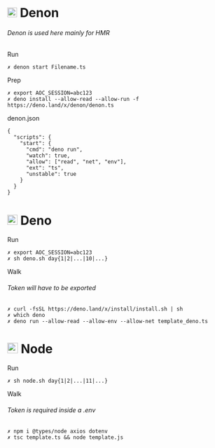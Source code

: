# <img src='https://deno.com/images/artwork/HypnoDeno.gif?__frsh_c=dad2' width='22px' /> __Denon__ 
###### Denon is used here mainly for HMR 
Run
```
✗ denon start Filename.ts
```
Prep
```
✗ export AOC_SESSION=abc123
✗ deno install --allow-read --allow-run -f https://deno.land/x/denon/denon.ts
```
denon.json
```
{
  "scripts": {
    "start": {
      "cmd": "deno run",
      "watch": true,
      "allow": ["read", "net", "env"],
      "ext": "ts",
      "unstable": true
    }
  }
}
```
# <img src='https://deno.com/images/artwork/hashrock_simple.png?__frsh_c=dad21828de649d12df5a23c572b88f3a3a73d0dc' width='23px' /> __Deno__
Run  
```
✗ export AOC_SESSION=abc123
✗ sh deno.sh day{1|2|...|10|...}
```
Walk
###### Token will have to be exported
```
✗ curl -fsSL https://deno.land/x/install/install.sh | sh
✗ which deno
✗ deno run --allow-read --allow-env --allow-net template_deno.ts
```

# <img src='https://static.npmjs.com/attachments/ck3uwed1cmso79y74pjugy10f-gak-2x.png' width='24px' /> __Node__
Run 
```
✗ sh node.sh day{1|2|...|11|...}
```
Walk
###### Token is required inside a .env 
```
✗ npm i @types/node axios dotenv
✗ tsc template.ts && node template.js
```

&#8203;


